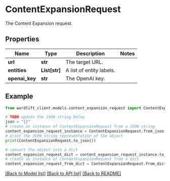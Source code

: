 # ContentExpansionRequest

The Content Expansion request.

## Properties

Name | Type | Description | Notes
------------ | ------------- | ------------- | -------------
**url** | **str** | The target URL. | 
**entities** | **List[str]** | A list of entity labels. | 
**openai_key** | **str** | The OpenAI key. | 

## Example

```python
from wordlift_client.models.content_expansion_request import ContentExpansionRequest

# TODO update the JSON string below
json = "{}"
# create an instance of ContentExpansionRequest from a JSON string
content_expansion_request_instance = ContentExpansionRequest.from_json(json)
# print the JSON string representation of the object
print(ContentExpansionRequest.to_json())

# convert the object into a dict
content_expansion_request_dict = content_expansion_request_instance.to_dict()
# create an instance of ContentExpansionRequest from a dict
content_expansion_request_from_dict = ContentExpansionRequest.from_dict(content_expansion_request_dict)
```
[[Back to Model list]](../README.md#documentation-for-models) [[Back to API list]](../README.md#documentation-for-api-endpoints) [[Back to README]](../README.md)


